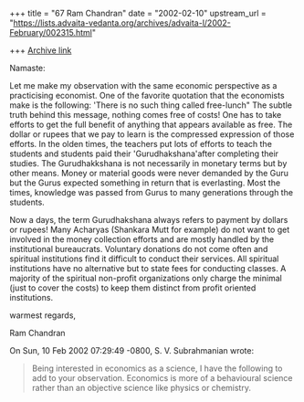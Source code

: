 +++
title = "67 Ram Chandran"
date = "2002-02-10"
upstream_url = "https://lists.advaita-vedanta.org/archives/advaita-l/2002-February/002315.html"

+++
[Archive link](https://lists.advaita-vedanta.org/archives/advaita-l/2002-February/002315.html)

Namaste:

Let me make my observation with the same economic perspective as a
practicising economist. One of the favorite quotation that the economists
make is the following: 'There is no such thing called free-lunch" The subtle
 truth behind this message, nothing comes free of costs! One has to take
efforts to get the full benefit of anything that appears available as free.
The dollar or rupees that we pay to learn is the compressed expression of
those efforts. In the olden times, the teachers put lots of efforts to teach
the students and students paid their 'Gurudhakshana'after completing their
studies. The Gurudhakkshana is not necessarily in monetary terms but by
other means. Money or material goods were never demanded by the Guru but the
Gurus expected something in return that is everlasting. Most the times,
knowledge was passed from Gurus to many generations through the students.

Now a days, the term Gurudhakshana always refers to payment by dollars or
rupees!  Many Acharyas (Shankara Mutt for example) do not want to get
involved in the money collection efforts and are mostly handled by the
institutional bureaucrats. Voluntary donations do not come often and
spiritual institutions find it difficult to conduct their services.
All spiritual institutions have no alternative but to state fees for
conducting classes. A majority of the spiritual non-profit organizations
only charge the minimal (just to cover the costs) to keep them distinct from
profit oriented institutions.

warmest regards,

Ram Chandran



On Sun, 10 Feb 2002 07:29:49 -0800, S. V. Subrahmanian
<svsubrahmanian at YAHOO.COM> wrote:

>Being interested in economics as a science, I have the following to add to
your
>observation.  Economics is more of a behavioural science rather than an
>objective science like physics or chemistry.

